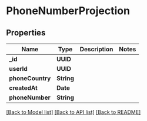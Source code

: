 # PhoneNumberProjection

## Properties
Name | Type | Description | Notes
------------ | ------------- | ------------- | -------------
**_id** | **UUID** |  | 
**userId** | **UUID** |  | 
**phoneCountry** | **String** |  | 
**createdAt** | **Date** |  | 
**phoneNumber** | **String** |  | 

[[Back to Model list]](../README#documentation-for-models) [[Back to API list]](../README#documentation-for-api-endpoints) [[Back to README]](../README)


